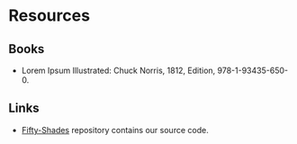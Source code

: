 # Resources

## Books

* Lorem Ipsum Illustrated: Chuck Norris, 1812, Edition, 978-1-93435-650-0.

## Links

* [Fifty-Shades](https://github.com/Zuehlke/fifty-shades/) repository contains our source code.